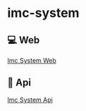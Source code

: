 # imc-system

## 💻 Web

[Imc System Web](https://github.com/arthurlbo/imc-system/tree/main/web)

## 🚀 Api

[Imc System Api](https://github.com/arthurlbo/imc-system/tree/main/server)
